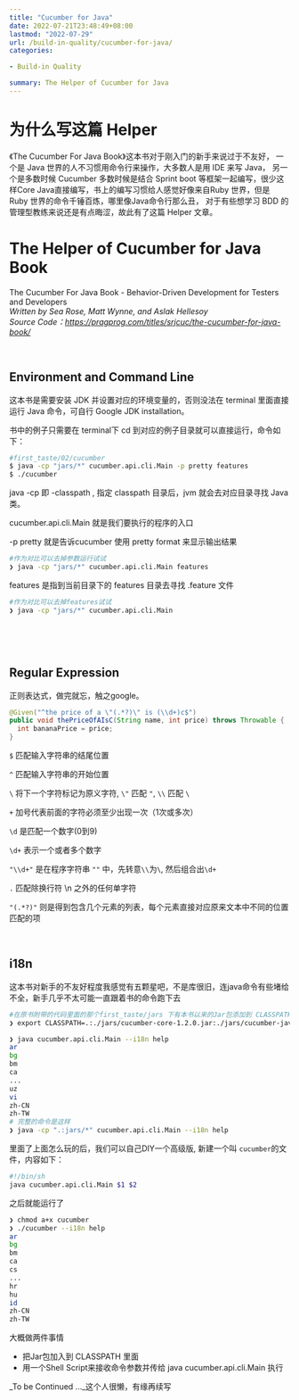 ```yaml
---
title: "Cucumber for Java"
date: 2022-07-21T23:48:49+08:00
lastmod: "2022-07-29"
url: /build-in-quality/cucumber-for-java/
categories:

- Build-in Quality

summary: The Helper of Cucumber for Java
---
```


# 为什么写这篇 Helper

《The Cucumber For Java Book》这本书对于刚入门的新手来说过于不友好，
一个是 Java 世界的人不习惯用命令行来操作，大多数人是用 IDE 来写 Java，
另一个是多数时候 Cucumber 多数时候是结合 Sprint boot 等框架一起编写，很少这样Core Java直接编写，书上的编写习惯给人感觉好像来自Ruby 世界，但是 Ruby 世界的命令千锤百炼，哪里像Java命令行那么丑，
对于有些想学习 BDD 的管理型教练来说还是有点晦涩，故此有了这篇 Helper 文章。
    
    

# The Helper of Cucumber for Java Book

The Cucumber For Java Book - Behavior-Driven Development for Testers and Developers  
*Written by Sea Rose, Matt Wynne, and Aslak Hellesoy*  
*Source Code：https://pragprog.com/titles/srjcuc/the-cucumber-for-java-book/*  

​     

## Environment and Command Line


这本书是需要安装 JDK 并设置对应的环境变量的，否则没法在 terminal 里面直接运行 Java 命令，可自行 Google JDK installation。

书中的例子只需要在 terminal下 cd 到对应的例子目录就可以直接运行，命令如下：

```bash
#first_taste/02/cucumber
$ java -cp "jars/*" cucumber.api.cli.Main -p pretty features
$ ./cucumber
```

java -cp 即 -classpath , 指定 classpath 目录后，jvm 就会去对应目录寻找 Java 类。

cucumber.api.cli.Main 就是我们要执行的程序的入口

-p pretty 就是告诉cucumber 使用 pretty format 来显示输出结果

```bash
#作为对比可以去掉参数运行试试
❯ java -cp "jars/*" cucumber.api.cli.Main features
```

features 是指到当前目录下的 features 目录去寻找 .feature 文件

```bash
#作为对比可以去掉features试试
❯ java -cp "jars/*" cucumber.api.cli.Main
```

​     

​      



## Regular Expression

正则表达式，做完就忘，触之google。

```java
@Given("^the price of a \"(.*?)\" is (\\d+)c$")
public void thePriceOfAIsC(String name, int price) throws Throwable {
  int bananaPrice = price;
}
```

`$` 匹配输入字符串的结尾位置

`^`  匹配输入字符串的开始位置

`\`  将下一个字符标记为原义字符, `\"` 匹配 `"`, `\\` 匹配 `\`

`+` 加号代表前面的字符必须至少出现一次（1次或多次）

`\d` 是匹配一个数字(0到9)

 `\d+` 表示一个或者多个数字

`"\\d+"` 是在程序字符串 `""` 中，先转意`\\`为`\`, 然后组合出`\d+`

`.`  匹配除换行符 \n 之外的任何单字符

`"(.*?)"` 则是得到包含几个元素的列表，每个元素直接对应原来文本中不同的位置匹配的项

​    
## i18n

这本书对新手的不友好程度我感觉有五颗星吧，不是库很旧，连java命令有些堵给不全，新手几乎不太可能一直跟着书的命令跑下去

```bash
#在原书附带的代码里面的那个first_taste/jars 下有本书以来的Jar包添加到 CLASSPATH 里面
❯ export CLASSPATH=.:./jars/cucumber-core-1.2.0.jar:./jars/cucumber-java-1.2.0.jar:./jars/cucumber-jvm-deps-1.0.3.jar:./jars/gherkin-2.12.2.jar:./jars/junit-4.11.jar 

❯ java cucumber.api.cli.Main --i18n help
ar
bg
bm
ca
...
uz
vi
zh-CN
zh-TW
# 完整的命令是这样
❯ java -cp ".:jars/*" cucumber.api.cli.Main --i18n help
```

里面了上面怎么玩的后，我们可以自己DIY一个高级版, 新建一个叫 `cucumber`的文件，内容如下：

```bash
#!/bin/sh
java cucumber.api.cli.Main $1 $2
```

之后就能运行了
```bash
❯ chmod a+x cucumber
❯ ./cucumber --i18n help
ar
bg
bm
ca
cs
...
hr
hu
id
zh-CN
zh-TW
```

大概做两件事情

* 把Jar包加入到 CLASSPATH 里面
* 用一个Shell Script来接收命令参数并传给 java cucumber.api.cli.Main 执行

_To be Continued ..._这个人很懒，有缘再续写

